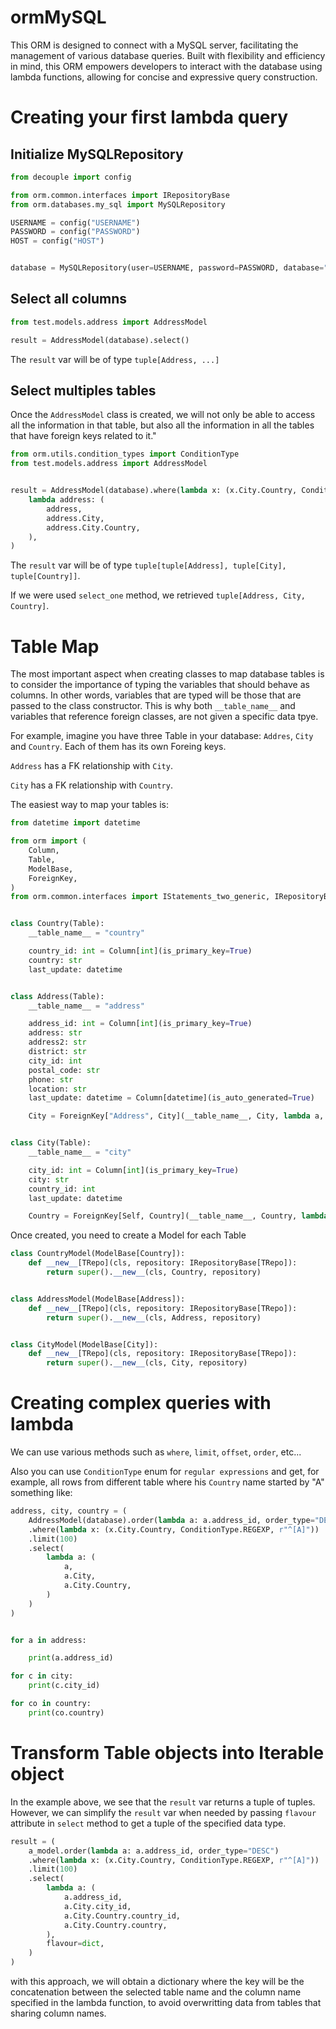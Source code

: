 # ormMySQL
This ORM is designed to connect with a MySQL server, facilitating the management of various database queries. Built with flexibility and efficiency in mind, this ORM empowers developers to interact with the database using lambda functions, allowing for concise and expressive query construction. 

# Creating your first lambda query

## Initialize MySQLRepository
```python
from decouple import config

from orm.common.interfaces import IRepositoryBase
from orm.databases.my_sql import MySQLRepository

USERNAME = config("USERNAME")
PASSWORD = config("PASSWORD")
HOST = config("HOST")


database = MySQLRepository(user=USERNAME, password=PASSWORD, database="sakila", host=HOST)
```

## Select all columns
```python
from test.models.address import AddressModel

result = AddressModel(database).select()
```
The `result` var will be of type `tuple[Address, ...]` 

## Select multiples tables
Once the `AddressModel` class is created, we will not only be able to access all the information in that table, but also all the information in all the tables that have foreign keys related to it."

```python
from orm.utils.condition_types import ConditionType
from test.models.address import AddressModel


result = AddressModel(database).where(lambda x: (x.City.Country, ConditionType.REGEXP, r"^[aA]")).select(
    lambda address: (
        address,
        address.City,
        address.City.Country,
    ),
)
```
The `result` var will be of type `tuple[tuple[Address], tuple[City], tuple[Country]]`.

If we were used `select_one` method, we retrieved `tuple[Address, City, Country]`.




# Table Map
The most important aspect when creating classes to map database tables is to consider the importance of typing the variables that should behave as columns. In other words, variables that are typed will be those that are passed to the class constructor. This is why both `__table_name__` and variables that reference foreign classes, are not given a specific data tpye.

For example, imagine you have three Table in your database: `Addres`, `City` and `Country`. Each of them has its own Foreing keys.

`Address` has a FK relationship with `City`.

`City` has a FK relationship with `Country`.

The easiest way to map your tables is:

```python
from datetime import datetime

from orm import (
    Column,
    Table,
    ModelBase,
    ForeignKey,
)
from orm.common.interfaces import IStatements_two_generic, IRepositoryBase


class Country(Table):
    __table_name__ = "country"

    country_id: int = Column[int](is_primary_key=True)
    country: str
    last_update: datetime


class Address(Table):
    __table_name__ = "address"

    address_id: int = Column[int](is_primary_key=True)
    address: str
    address2: str
    district: str
    city_id: int
    postal_code: str
    phone: str
    location: str
    last_update: datetime = Column[datetime](is_auto_generated=True)

    City = ForeignKey["Address", City](__table_name__, City, lambda a, c: a.city_id == c.city_id)


class City(Table):
    __table_name__ = "city"

    city_id: int = Column[int](is_primary_key=True)
    city: str
    country_id: int
    last_update: datetime

    Country = ForeignKey[Self, Country](__table_name__, Country, lambda ci, co: ci.country_id == co.country_id)
```

Once created, you need to create a Model for each Table

```python
class CountryModel(ModelBase[Country]):
    def __new__[TRepo](cls, repository: IRepositoryBase[TRepo]):
        return super().__new__(cls, Country, repository)


class AddressModel(ModelBase[Address]):
    def __new__[TRepo](cls, repository: IRepositoryBase[TRepo]):
        return super().__new__(cls, Address, repository)


class CityModel(ModelBase[City]):
    def __new__[TRepo](cls, repository: IRepositoryBase[TRepo]):
        return super().__new__(cls, City, repository)
```

# Creating complex queries with lambda

We can use various methods such as `where`, `limit`, `offset`, `order`, etc... 

Also you can use `ConditionType` enum for `regular expressions` and get, for example, all rows from different table where his `Country` name started by "A" something like:


```python
address, city, country = (
    AddressModel(database).order(lambda a: a.address_id, order_type="DESC")
    .where(lambda x: (x.City.Country, ConditionType.REGEXP, r"^[A]"))
    .limit(100)
    .select(
        lambda a: (
            a,
            a.City,
            a.City.Country,
        )
    )
)


for a in address:

    print(a.address_id)

for c in city:
    print(c.city_id)

for co in country:
    print(co.country)
```

# Transform Table objects into Iterable object
In the example above, we see that the `result` var returns a tuple of tuples. However, we can simplify the `result` var when needed by passing `flavour` attribute in `select` method to get a tuple of the specified data type.

```python
result = (
    a_model.order(lambda a: a.address_id, order_type="DESC")
    .where(lambda x: (x.City.Country, ConditionType.REGEXP, r"^[A]"))
    .limit(100)
    .select(
        lambda a: (
            a.address_id,
            a.City.city_id,
            a.City.Country.country_id,
            a.City.Country.country,
        ),
        flavour=dict,
    )
)
```

with this approach, we will obtain a dictionary where the key will be the concatenation between the selected table name and the column name specified in the lambda function, to avoid overwritting data from tables that sharing column names.

